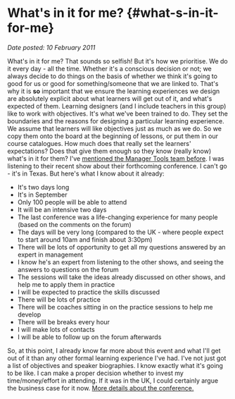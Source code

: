 # What's in it for me? {#what-s-in-it-for-me}

_Date posted: 10 February 2011_

What's in it for me? That sounds so selfish! But it's how we prioritise. We do it every day - all the time. Whether it's a conscious decision or not; we always decide to do things on the basis of whether we think it's going to good for us or good for something/someone that we are linked to. That's why it is **so** important that we ensure the learning experiences we design are absolutely explicit about what learners will get out of it, and what's expected of them. Learning designers (and I include teachers in this group) like to work with objectives. It's what we've been trained to do. They set the boundaries and the reasons for designing a particular learning experience. We assume that learners will like objectives just as much as we do. So we copy them onto the board at the beginning of lessons, or put them in our course catalogues. How much does that really set the learners' expectations? Does that give them enough so they know (really know) what's in it for them? I've [mentioned the Manager Tools team before](http://www.learningconversations.co.uk/main/index.php/mark/2007/06/18/manager_tools_an_intriguing_business_mod). I was listening to their recent show about their forthcoming conference. I can't go - it's in Texas. But here's what I know about it already:

*   It's two days long
*   It's in September
*   Only 100 people will be able to attend
*   It will be an intensive two days
*   The last conference was a life-changing experience for many people (based on the comments on the forum)
*   The days will be very long (compared to the UK - where people expect to start around 10am and finish about 3:30pm)
*   There will be lots of opportunity to get all my questions answered by an expert in management
*   I know he's an expert from listening to the other shows, and seeing the answers to questions on the forum
*   The sessions will take the ideas already discussed on other shows, and help me to apply them in practice
*   I will be expected to practice the skills discussed
*   There will be lots of practice
*   There will be coaches sitting in on the practice sessions to help me develop
*   There will be breaks every hour
*   I will make lots of contacts
*   I will be able to follow up on the forum afterwards

So, at this point, I already know far more about this event and what I'll get out of it than any other formal learning experience I've had. I've not just got a list of objectives and speaker biographies. I know exactly what it's going to be like. I can make a proper decision whether to invest my time/money/effort in attending. If it was in the UK, I could certainly argue the business case for it now. [More details about the conference.](http://www.manager-tools.com/effective-management-conference/)
